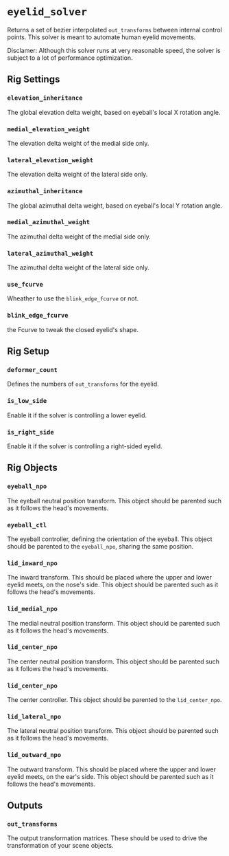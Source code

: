# `eyelid_solver`

Returns a set of bezier interpolated `out_transforms` between internal control points. This solver is meant to automate human eyelid movements.

Disclamer: Although this solver runs at very reasonable speed, the solver is subject to a lot of performance optimization.

## Rig Settings

### `elevation_inheritance` 

The global elevation delta weight, based on eyeball's local X rotation angle.

### `medial_elevation_weight` 

The elevation delta weight of the medial side only.

### `lateral_elevation_weight` 

The elevation delta weight of the lateral side only.

### `azimuthal_inheritance` 

The global azimuthal delta weight, based on eyeball's local Y rotation angle.

### `medial_azimuthal_weight` 

The azimuthal delta weight of the medial side only.

### `lateral_azimuthal_weight` 

The azimuthal delta weight of the lateral side only.

### `use_fcurve` 

Wheather to use the `blink_edge_fcurve` or not.

### `blink_edge_fcurve` 

the Fcurve to tweak the closed eyelid's shape.

## Rig Setup

### `deformer_count` 

Defines the numbers of `out_transforms` for the eyelid.

### `is_low_side` 

Enable it if the solver is controlling a lower eyelid.

### `is_right_side` 

Enable it if the solver is controlling a right-sided eyelid.

## Rig Objects

### `eyeball_npo` 

The eyeball neutral position transform. This object should be parented such as it follows the head's movements.

### `eyeball_ctl` 

The eyeball controller, defining the orientation of the eyeball. This object should be parented to the `eyeball_npo`, sharing the same position.
 
### `lid_inward_npo` 

The inward transform. This should be placed where the upper and lower eyelid meets, on the nose's side. This object should be parented such as it follows the head's movements.

### `lid_medial_npo` 

The medial neutral position transform. This object should be parented such as it follows the head's movements.

### `lid_center_npo` 

The center neutral position transform. This object should be parented such as it follows the head's movements.

### `lid_center_npo` 

The center controller. This object should be parented to the `lid_center_npo`.

### `lid_lateral_npo` 

The lateral neutral position transform. This object should be parented such as it follows the head's movements.

### `lid_outward_npo` 

The outward transform. This should be placed where the upper and lower eyelid meets, on the ear's side. This object should be parented such as it follows the head's movements.

## Outputs

### `out_transforms`

The output transformation matrices. These should be used to drive the transformation of your scene objects.


